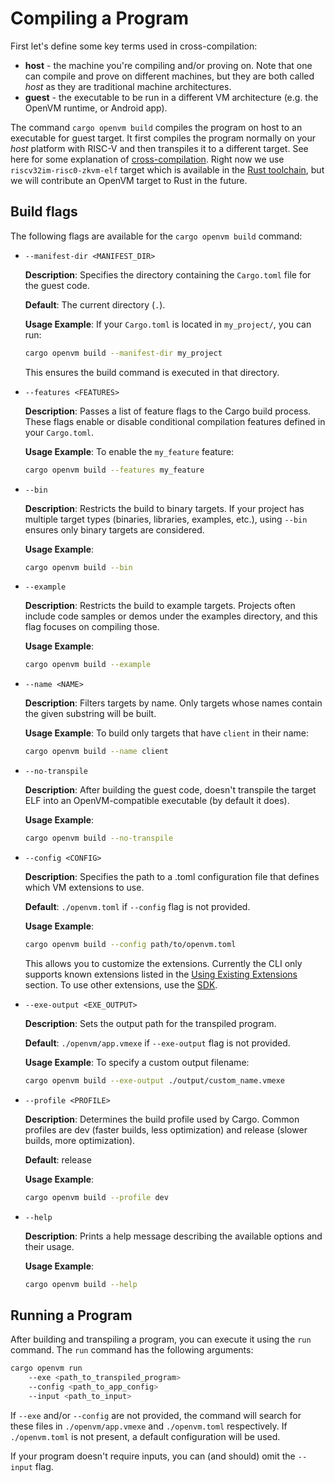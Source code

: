 # Compiling a Program

First let's define some key terms used in cross-compilation:

- **host** - the machine you're compiling and/or proving on. Note that one can compile and prove on different machines, but they are both called _host_ as they are traditional machine architectures.
- **guest** - the executable to be run in a different VM architecture (e.g. the OpenVM runtime, or Android app).

The command `cargo openvm build` compiles the program on host to an executable for guest target.
It first compiles the program normally on your _host_ platform with RISC-V and then transpiles it to a different target. See here for some explanation of [cross-compilation](https://rust-lang.github.io/rustup/cross-compilation.html).
Right now we use `riscv32im-risc0-zkvm-elf` target which is available in the [Rust toolchain](https://doc.rust-lang.org/rustc/platform-support/riscv32im-risc0-zkvm-elf.html), but we will contribute an OpenVM target to Rust in the future.

## Build flags

The following flags are available for the `cargo openvm build` command:

- `--manifest-dir <MANIFEST_DIR>`

  **Description**: Specifies the directory containing the `Cargo.toml` file for the guest code.

  **Default**: The current directory (`.`).

  **Usage Example**: If your `Cargo.toml` is located in `my_project/`, you can run:

  ```bash
  cargo openvm build --manifest-dir my_project
  ```

  This ensures the build command is executed in that directory.

- `--features <FEATURES>`

  **Description**: Passes a list of feature flags to the Cargo build process. These flags enable or disable conditional compilation features defined in your `Cargo.toml`.

  **Usage Example**: To enable the `my_feature` feature:

  ```bash
  cargo openvm build --features my_feature
  ```

- `--bin`

  **Description**: Restricts the build to binary targets. If your project has multiple target types (binaries, libraries, examples, etc.), using `--bin` ensures only binary targets are considered.

  **Usage Example**:

  ```bash
  cargo openvm build --bin
  ```

- `--example`

  **Description**: Restricts the build to example targets. Projects often include code samples or demos under the examples directory, and this flag focuses on compiling those.

  **Usage Example**:

  ```bash
  cargo openvm build --example
  ```

- `--name <NAME>`

  **Description**: Filters targets by name. Only targets whose names contain the given substring will be built.

  **Usage Example**: To build only targets that have `client` in their name:

  ```bash
  cargo openvm build --name client
  ```

- `--no-transpile`

  **Description**: After building the guest code, doesn't transpile the target ELF into an OpenVM-compatible executable (by default it does).

  **Usage Example**:

  ```bash
  cargo openvm build --no-transpile
  ```

- `--config <CONFIG>`

  **Description**: Specifies the path to a .toml configuration file that defines which VM extensions to use.

  **Default**: `./openvm.toml` if `--config` flag is not provided.

  **Usage Example**:

  ```bash
  cargo openvm build --config path/to/openvm.toml
  ```

  This allows you to customize the extensions. Currently the CLI only supports known extensions listed in the [Using Existing Extensions](../custom-extensions/overview.md) section. To use other extensions, use the [SDK](../advanced-usage/sdk.md).

- `--exe-output <EXE_OUTPUT>`

  **Description**: Sets the output path for the transpiled program.

  **Default**: `./openvm/app.vmexe` if `--exe-output` flag is not provided.

  **Usage Example**: To specify a custom output filename:

  ```bash
  cargo openvm build --exe-output ./output/custom_name.vmexe
  ```

- `--profile <PROFILE>`

  **Description**: Determines the build profile used by Cargo. Common profiles are dev (faster builds, less optimization) and release (slower builds, more optimization).

  **Default**: release

  **Usage Example**:

  ```bash
  cargo openvm build --profile dev
  ```

- `--help`

  **Description**: Prints a help message describing the available options and their usage.

  **Usage Example**:

  ```bash
  cargo openvm build --help
  ```

## Running a Program

After building and transpiling a program, you can execute it using the `run` command. The `run` command has the following arguments:

```bash
cargo openvm run
    --exe <path_to_transpiled_program>
    --config <path_to_app_config>
    --input <path_to_input>
```

If `--exe` and/or `--config` are not provided, the command will search for these files in `./openvm/app.vmexe` and `./openvm.toml` respectively. If `./openvm.toml` is not present, a default configuration will be used.

If your program doesn't require inputs, you can (and should) omit the `--input` flag.
